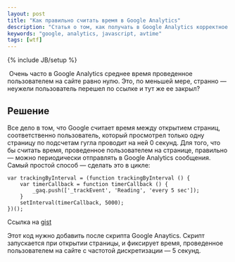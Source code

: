 ```yaml
---
layout: post
title: "Как правильно считать время в Google Analytics"
description: "Статья о том, как получать в Google Analytics корректное значение среднего времени, проведенного пользователями на сайте"
keywords: "google, analytics, javascript, avtime" 
tags: [wtf]
---
```

{% include JB/setup %}

<img src="https://lh6.googleusercontent.com/-NtT5gMJiTr0/AAAAAAAAAAI/AAAAAAAAAVY/wkOpD1cWdyk/photo.jpg" alt="" class="img-center" />
Очень часто в Google Analytics среднее время проведенное пользователем на сайте равно нулю. Это, по меньшей мере, странно — неужели пользователь перешел по ссылке и тут же ее закрыл?

## Решение
Все дело в том, что Google считает время между открытием страниц, соответственно пользователь, который просмотрел только одну страницу по подсчетам гугла проводит на ней 0 секунд. Для того, что бы считать время, проведенное пользователем на странице, правильно — можно периодически отправлять в Google Analytics сообщения. Самый простой способ — сделать это в цикле:

<pre><code>var trackingByInterval = (function trackingByInterval () {
	var timerCallback = function timerCallback () {
		_gaq.push(['_trackEvent', 'Reading', 'every 5 sec']);
	}
	setInterval(timerCallback, 5000);
})();</code></pre>

Ссылка на [gist][]

Этот код нужно добавить после скрипта Google Anaytics. Скрипт запускается при открытии страницы, и фиксирует время, проведенное пользователем на сайте с частотой дискретизации — 5 секунд.

[gist]: https://gist.github.com/4044055

